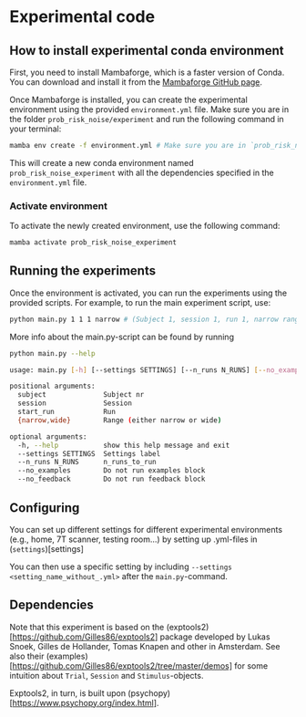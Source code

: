 # Experimental code

## How to install experimental conda environment
First, you need to install Mambaforge, which is a faster version of Conda. You can download and install it from the [Mambaforge GitHub page](https://github.com/conda-forge/miniforge#mambaforge).

Once Mambaforge is installed, you can create the experimental environment using the provided `environment.yml` file. 
Make sure you are in the folder `prob_risk_noise/experiment` and run the following command in your terminal:

```sh
mamba env create -f environment.yml # Make sure you are in `prob_risk_noise/experiment` first
```

This will create a new conda environment named `prob_risk_noise_experiment`
with all the dependencies specified in the `environment.yml` file.

### Activate environment

To activate the newly created environment, use the following command:

```sh
mamba activate prob_risk_noise_experiment
```

## Running the experiments

Once the environment is activated, you can run the experiments using the provided scripts. For example, to run the main experiment script, use:

```sh
python main.py 1 1 1 narrow # (Subject 1, session 1, run 1, narrow range condition)
```

More info about the main.py-script can be found by running 
```sh
python main.py --help

usage: main.py [-h] [--settings SETTINGS] [--n_runs N_RUNS] [--no_examples] [--no_feedback] subject session start_run {narrow,wide}

positional arguments:
  subject              Subject nr
  session              Session
  start_run            Run
  {narrow,wide}        Range (either narrow or wide)

optional arguments:
  -h, --help           show this help message and exit
  --settings SETTINGS  Settings label
  --n_runs N_RUNS      n_runs_to_run
  --no_examples        Do not run examples block
  --no_feedback        Do not run feedback block
```

## Configuring 
You can set up different settings for different experimental environments (e.g., home, 7T scanner, testing room...)
by setting up .yml-files in (`settings`)[settings]

You can then use a specific setting by including `--settings <setting_name_without_.yml>` after the `main.py`-command.


## Dependencies 

Note that this experiment is based on the (exptools2)[https://github.com/Gilles86/exptools2] package developed by Lukas Snoek, Gilles de Hollander, Tomas Knapen and other in Amsterdam.
See also their (examples)[https://github.com/Gilles86/exptools2/tree/master/demos] for some intuition about `Trial`, `Session` and `Stimulus`-objects.

Exptools2, in turn, is built upon (psychopy)[https://www.psychopy.org/index.html].
